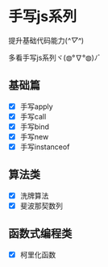 # 手写js系列
提升基础代码能力(*^▽^*)

多看手写js系列ヾ(◍°∇°◍)ﾉﾞ
## 基础篇
- [x] 手写apply
- [x] 手写call
- [x] 手写bind
- [x] 手写new
- [x] 手写instanceof
## 算法类
- [x] 洗牌算法
- [x] 斐波那契数列
## 函数式编程类
- [x] 柯里化函数

